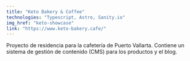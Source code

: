```yaml
---
title: "Keto Bakery & Coffee"
technologies: "Typescript, Astro, Sanity.io"
img_href: "keto-showcase"
link: "https://www.keto-bakery.cafe/"
---
```

Proyecto de residencia para la cafetería de Puerto Vallarta. Contiene un sistema de gestión de contenido (CMS) para los productos y el blog.